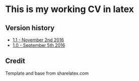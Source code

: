 # This is my working CV in latex

## Version history

* [1.1 - November 2nd 2016](./cv/releases/tag/1.1)
* [1.0 - September 5th 2016](./cv/releases/tag/1.0)


## Credit
Template and base from sharelatex.com
